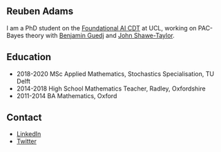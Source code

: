 ## Reuben Adams
I am a PhD student on the [Foundational AI CDT](https://www.ucl.ac.uk/ai-centre/study/foundational-artificial-intelligence-mphilphd) at UCL, working on PAC-Bayes theory with [Benjamin Guedj](https://bguedj.github.io/team/) and [John Shawe-Taylor](http://www0.cs.ucl.ac.uk/staff/J.Shawe-Taylor/).


## Education
- 2018-2020 MSc Applied Mathematics, Stochastics Specialisation, TU Delft
- 2014-2018 High School Mathematics Teacher, Radley, Oxfordshire
- 2011-2014 BA Mathematics, Oxford


## Contact
- [LinkedIn](https://www.linkedin.com/in/reuben-adams-10031b180/)
- [Twitter](https://twitter.com/ReubenJAdams)
